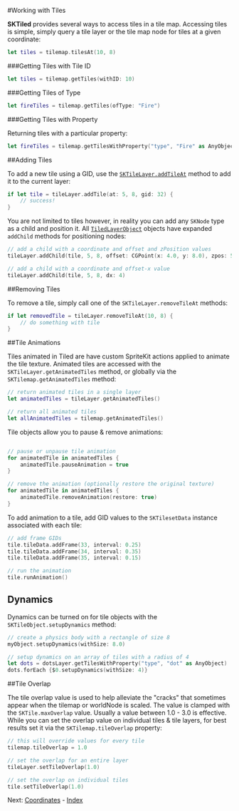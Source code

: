 #Working with Tiles

**SKTiled** provides several ways to access tiles in a tile map. Accessing tiles is simple, simply query a tile layer or the tile map node for tiles at a given coordinate:

```swift
let tiles = tilemap.tilesAt(10, 8)
```

###Getting Tiles with Tile ID

```swift
let tiles = tilemap.getTiles(withID: 10)
```

###Getting Tiles of Type

```swift
let fireTiles = tilemap.getTiles(ofType: "Fire")
```

###Getting Tiles with Property

Returning tiles with a particular property:

```swift
let fireTiles = tilemap.getTilesWithProperty("type", "Fire" as AnyObject)
```

##Adding Tiles

To add a new tile using a GID, use the [`SKTileLayer.addTileAt`](Classes/SKTileLayer.html#/s:FC7SKTiled11SKTileLayer9addTileAtFTSiSi3gidGSqSi__GSqCS_6SKTile_) method to add it to the current layer:

```swift
if let tile = tileLayer.addTile(at: 5, 8, gid: 32) {
    // success!
}
```

You are not limited to tiles however, in reality you can add any `SKNode` type as a child and position it. All [`TiledLayerObject`](Classes/TiledLayerObject.html) objects have expanded `addChild` methods for positioning nodes:


```swift
// add a child with a coordinate and offset and zPosition values
tileLayer.addChild(tile, 5, 8, offset: CGPoint(x: 4.0, y: 8.0), zpos: 50)

// add a child with a coordinate and offset-x value
tileLayer.addChild(tile, 5, 8, dx: 4)
```


##Removing Tiles

To remove a tile, simply call one of the `SKTileLayer.removeTileAt` methods:

```swift
if let removedTile = tileLayer.removeTileAt(10, 8) {
    // do something with tile
}
```

##Tile Animations

Tiles animated in Tiled are have custom SpriteKit actions applied to animate the tile texture. Animated tiles are accessed with the `SKTileLayer.getAnimatedTiles` method, or globally via the `SKTilemap.getAnimatedTiles` method:

```swift
// return animated tiles in a single layer
let animatedTiles = tileLayer.getAnimatedTiles()

// return all animated tiles
let allAnimatedTiles = tilemap.getAnimatedTiles()
```

Tile objects allow you to pause & remove animations:


```swift

// pause or unpause tile animation 
for animatedTile in animatedTiles {
    animatedTile.pauseAnimation = true
}

// remove the animation (optionally restore the original texture)
for animatedTile in animatedTiles {
    animatedTile.removeAnimation(restore: true)
}
```

To add animation to a tile, add GID values to the `SKTilesetData` instance associated with each tile:

```swift
// add frame GIDs
tile.tileData.addFrame(33, interval: 0.25)
tile.tileData.addFrame(34, interval: 0.35)
tile.tileData.addFrame(35, interval: 0.15)

// run the animation
tile.runAnimation()
```

## Dynamics

Dynamics can be turned on for tile objects with the `SKTileObject.setupDynamics` method:

```swift
// create a physics body with a rectangle of size 8
myObject.setupDynamics(withSize: 8.0)

// setup dynamics on an array of tiles with a radius of 4
let dots = dotsLayer.getTilesWithProperty("type", "dot" as AnyObject)
dots.forEach {$0.setupDynamics(withSize: 4)}
```

##Tile Overlap

The tile overlap value is used to help alleviate the "cracks" that sometimes appear when the tilemap or worldNode is scaled. The value is clamped with the `SKTile.maxOverlap` value. Usually a value between 1.0 - 3.0 is effective. While you can set the overlap value on individual tiles & tile layers, for best results set it via the `SKTilemap.tileOverlap` property:

```swift
// this will override values for every tile
tilemap.tileOverlap = 1.0

// set the overlap for an entire layer
tileLayer.setTileOverlap(1.0)

// set the overlap on individual tiles
tile.setTileOverlap(1.0)
```


Next: [Coordinates](coordinates.html) - [Index](Tutorial.html)
